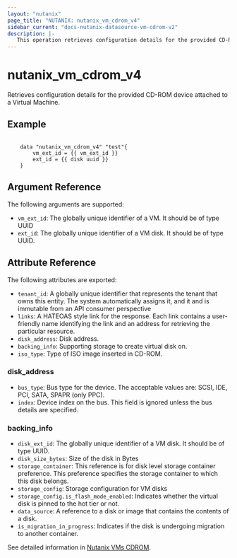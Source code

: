 ```yaml
---
layout: "nutanix"
page_title: "NUTANIX: nutanix_vm_cdrom_v4"
sidebar_current: "docs-nutanix-datasource-vm-cdrom-v2"
description: |-
   This operation retrieves configuration details for the provided CD-ROM device attached to a Virtual Machine.
---
```


# nutanix_vm_cdrom_v4

Retrieves configuration details for the provided CD-ROM device attached to a Virtual Machine.

## Example

```hcl

    data "nutanix_vm_cdrom_v4" "test"{
        vm_ext_id = {{ vm_ext_id }}
        ext_id = {{ disk uuid }}
    }
```


## Argument Reference

The following arguments are supported:

* `vm_ext_id`: The globally unique identifier of a VM. It should be of type UUID
* `ext_id`: The globally unique identifier of a VM disk. It should be of type UUID.

## Attribute Reference

The following attributes are exported:

* `tenant_id`: A globally unique identifier that represents the tenant that owns this entity. The system automatically assigns it, and it and is immutable from an API consumer perspective
* `links`: A HATEOAS style link for the response. Each link contains a user-friendly name identifying the link and an address for retrieving the particular resource.
* `disk_address`: Disk address.
* `backing_info`: Supporting storage to create virtual disk on.
* `iso_type`: Type of ISO image inserted in CD-ROM. 

### disk_address
* `bus_type`: Bus type for the device. The acceptable values are: SCSI, IDE, PCI, SATA, SPAPR (only PPC).
* `index`: Device index on the bus. This field is ignored unless the bus details are specified.


### backing_info
* `disk_ext_id`: The globally unique identifier of a VM disk. It should be of type UUID.
* `disk_size_bytes`: Size of the disk in Bytes
* `storage_container`: This reference is for disk level storage container preference. This preference specifies the storage container to which this disk belongs.
* `storage_config`: Storage configuration for VM disks
* `storage_config.is_flash_mode_enabled`: Indicates whether the virtual disk is pinned to the hot tier or not.
* `data_source`: A reference to a disk or image that contains the contents of a disk.
* `is_migration_in_progress`: Indicates if the disk is undergoing migration to another container.


See detailed information in [Nutanix VMs CDROM](https://developers.nutanix.com/api-reference?namespace=vmm&version=v4.0.b1).
